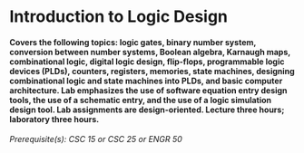 # Introduction to Logic Design

#### Covers the following topics: logic gates, binary number system, conversion between number systems, Boolean algebra, Karnaugh maps, combinational logic, digital logic design, flip-flops, programmable logic devices (PLDs), counters, registers, memories, state machines, designing combinational logic and state machines into PLDs, and basic computer architecture. Lab emphasizes the use of software equation entry design tools, the use of a schematic entry, and the use of a logic simulation design tool. Lab assignments are design-oriented. Lecture three hours; laboratory three hours. 

*Prerequisite(s): CSC 15 or CSC 25 or ENGR 50*
